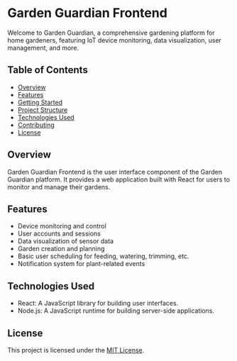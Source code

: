 # Garden Guardian Frontend

Welcome to Garden Guardian, a comprehensive gardening platform for home gardeners, featuring IoT device monitoring, data visualization, user management, and more.

## Table of Contents
- [Overview](#overview)
- [Features](#features)
- [Getting Started](#getting-started)
- [Project Structure](#project-structure)
- [Technologies Used](#technologies-used)
- [Contributing](#contributing)
- [License](#license)

## Overview

Garden Guardian Frontend is the user interface component of the Garden Guardian platform. It provides a web application built with React for users to monitor and manage their gardens.

## Features

- Device monitoring and control
- User accounts and sessions
- Data visualization of sensor data
- Garden creation and planning
- Basic user scheduling for feeding, watering, trimming, etc.
- Notification system for plant-related events


## Technologies Used

- React: A JavaScript library for building user interfaces.
- Node.js: A JavaScript runtime for building server-side applications.

## License

This project is licensed under the [MIT License](LICENSE).

